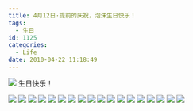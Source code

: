 ```yaml
---
title: 4月12日·提前的庆祝，泡沫生日快乐！
tags:
  - 生日
id: 1125
categories:
  - Life
date: 2010-04-22 11:18:49
---
```


![](/images/2010/04/22_yct008_12629.gif) 生日快乐！

![](/images/2010/04/22_22_111849_12630.jpg)
![](/images/2010/04/22_22_111849_0_12631.jpg)
![](/images/2010/04/22_22_111849_1_12632.jpg)
![](/images/2010/04/22_22_111849_2_12633.jpg)
![](/images/2010/04/22_22_111849_3_12634.jpg)
![](/images/2010/04/22_22_111849_4_12635.jpg)
![](/images/2010/04/22_22_111849_5_12636.jpg)
![](/images/2010/04/22_22_111849_6_12637.jpg)
![](/images/2010/04/22_22_111849_7_12638.jpg)
![](/images/2010/04/22_22_111849_8_12639.jpg)
![](/images/2010/04/22_22_111849_9_12640.jpg)
![](/images/2010/04/22_22_111849_10_12641.jpg)
![](/images/2010/04/22_22_111849_11_12642.jpg)
![](/images/2010/04/22_22_111849_12_12643.jpg)
![](/images/2010/04/22_22_111849_13_12644.jpg)
![](/images/2010/04/22_22_111849_14_12645.jpg)
![](/images/2010/04/22_22_111849_15_12646.jpg)
![](/images/2010/04/22_22_111849_16_12647.jpg)